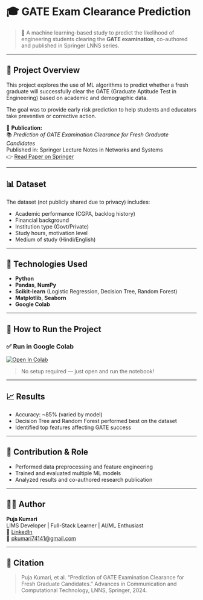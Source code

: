 # 🎓 GATE Exam Clearance Prediction

> 🔬 A machine learning-based study to predict the likelihood of engineering students clearing the **GATE examination**, co-authored and published in Springer LNNS series.

---

## 🧠 Project Overview

This project explores the use of ML algorithms to predict whether a fresh graduate will successfully clear the GATE (Graduate Aptitude Test in Engineering) based on academic and demographic data.

The goal was to provide early risk prediction to help students and educators take preventive or corrective action.

📰 **Publication:**  
📚 *Prediction of GATE Examination Clearance for Fresh Graduate Candidates*  
Published in: Springer Lecture Notes in Networks and Systems  
👉 [Read Paper on Springer](https://link.springer.com/chapter/10.1007/978-3-031-51338-1_32)

---

## 📊 Dataset

The dataset (not publicly shared due to privacy) includes:
- Academic performance (CGPA, backlog history)
- Financial background
- Institution type (Govt/Private)
- Study hours, motivation level
- Medium of study (Hindi/English)

---

## 🧪 Technologies Used

- **Python**
- **Pandas**, **NumPy**
- **Scikit-learn** (Logistic Regression, Decision Tree, Random Forest)
- **Matplotlib**, **Seaborn**
- **Google Colab**

---

## 🚀 How to Run the Project

### ✅ Run in Google Colab  
[![Open In Colab](https://colab.research.google.com/assets/colab-badge.svg)](https://colab.research.google.com/drive/1F9fh5_HsPePFWGrY0RGTuWv79Ba6hQ2s)

> No setup required — just open and run the notebook!

---

## 📈 Results

- Accuracy: ~85% (varied by model)
- Decision Tree and Random Forest performed best on the dataset
- Identified top features affecting GATE success

---

## 🏅 Contribution & Role

- Performed data preprocessing and feature engineering
- Trained and evaluated multiple ML models
- Analyzed results and co-authored research publication

---

## 👩‍💻 Author

**Puja Kumari**  
LIMS Developer | Full-Stack Learner | AI/ML Enthusiast  
🔗 [LinkedIn](https://in.linkedin.com/in/-pujakumari)  
📧 pkumari74141@gmail.com

---

## 🧾 Citation

> Puja Kumari, et al. “Prediction of GATE Examination Clearance for Fresh Graduate Candidates.” Advances in Communication and Computational Technology, LNNS, Springer, 2024.

